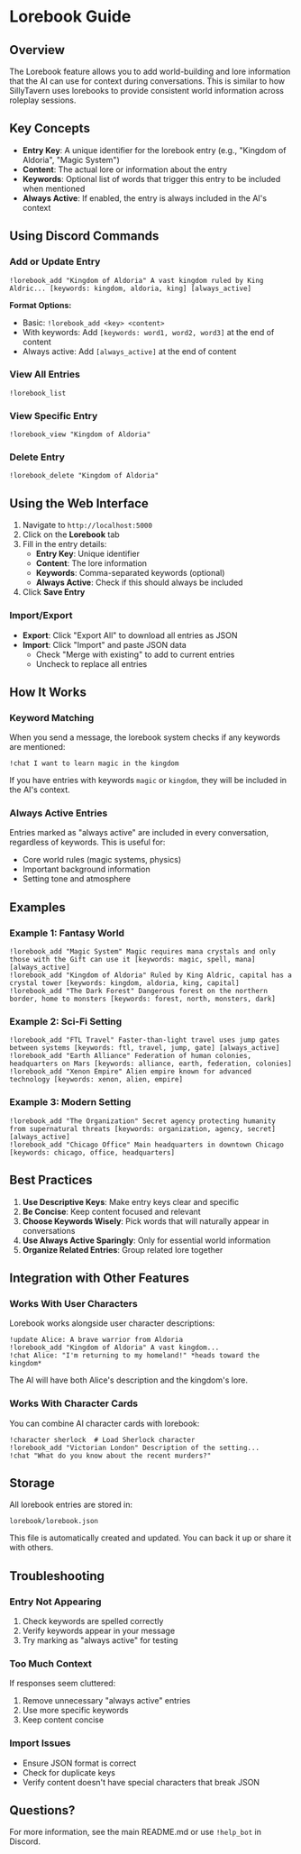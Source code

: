 # Lorebook Guide

## Overview

The Lorebook feature allows you to add world-building and lore information that the AI can use for context during conversations. This is similar to how SillyTavern uses lorebooks to provide consistent world information across roleplay sessions.

## Key Concepts

- **Entry Key**: A unique identifier for the lorebook entry (e.g., "Kingdom of Aldoria", "Magic System")
- **Content**: The actual lore or information about the entry
- **Keywords**: Optional list of words that trigger this entry to be included when mentioned
- **Always Active**: If enabled, the entry is always included in the AI's context

## Using Discord Commands

### Add or Update Entry

```
!lorebook_add "Kingdom of Aldoria" A vast kingdom ruled by King Aldric... [keywords: kingdom, aldoria, king] [always_active]
```

**Format Options:**
- Basic: `!lorebook_add <key> <content>`
- With keywords: Add `[keywords: word1, word2, word3]` at the end of content
- Always active: Add `[always_active]` at the end of content

### View All Entries

```
!lorebook_list
```

### View Specific Entry

```
!lorebook_view "Kingdom of Aldoria"
```

### Delete Entry

```
!lorebook_delete "Kingdom of Aldoria"
```

## Using the Web Interface

1. Navigate to `http://localhost:5000`
2. Click on the **Lorebook** tab
3. Fill in the entry details:
   - **Entry Key**: Unique identifier
   - **Content**: The lore information
   - **Keywords**: Comma-separated keywords (optional)
   - **Always Active**: Check if this should always be included
4. Click **Save Entry**

### Import/Export

- **Export**: Click "Export All" to download all entries as JSON
- **Import**: Click "Import" and paste JSON data
  - Check "Merge with existing" to add to current entries
  - Uncheck to replace all entries

## How It Works

### Keyword Matching

When you send a message, the lorebook system checks if any keywords are mentioned:

```
!chat I want to learn magic in the kingdom
```

If you have entries with keywords `magic` or `kingdom`, they will be included in the AI's context.

### Always Active Entries

Entries marked as "always active" are included in every conversation, regardless of keywords. This is useful for:
- Core world rules (magic systems, physics)
- Important background information
- Setting tone and atmosphere

## Examples

### Example 1: Fantasy World

```
!lorebook_add "Magic System" Magic requires mana crystals and only those with the Gift can use it [keywords: magic, spell, mana] [always_active]
!lorebook_add "Kingdom of Aldoria" Ruled by King Aldric, capital has a crystal tower [keywords: kingdom, aldoria, king, capital]
!lorebook_add "The Dark Forest" Dangerous forest on the northern border, home to monsters [keywords: forest, north, monsters, dark]
```

### Example 2: Sci-Fi Setting

```
!lorebook_add "FTL Travel" Faster-than-light travel uses jump gates between systems [keywords: ftl, travel, jump, gate] [always_active]
!lorebook_add "Earth Alliance" Federation of human colonies, headquarters on Mars [keywords: alliance, earth, federation, colonies]
!lorebook_add "Xenon Empire" Alien empire known for advanced technology [keywords: xenon, alien, empire]
```

### Example 3: Modern Setting

```
!lorebook_add "The Organization" Secret agency protecting humanity from supernatural threats [keywords: organization, agency, secret] [always_active]
!lorebook_add "Chicago Office" Main headquarters in downtown Chicago [keywords: chicago, office, headquarters]
```

## Best Practices

1. **Use Descriptive Keys**: Make entry keys clear and specific
2. **Be Concise**: Keep content focused and relevant
3. **Choose Keywords Wisely**: Pick words that will naturally appear in conversations
4. **Use Always Active Sparingly**: Only for essential world information
5. **Organize Related Entries**: Group related lore together

## Integration with Other Features

### Works With User Characters

Lorebook works alongside user character descriptions:

```
!update Alice: A brave warrior from Aldoria
!lorebook_add "Kingdom of Aldoria" A vast kingdom...
!chat Alice: "I'm returning to my homeland!" *heads toward the kingdom*
```

The AI will have both Alice's description and the kingdom's lore.

### Works With Character Cards

You can combine AI character cards with lorebook:

```
!character sherlock  # Load Sherlock character
!lorebook_add "Victorian London" Description of the setting...
!chat "What do you know about the recent murders?"
```

## Storage

All lorebook entries are stored in:
```
lorebook/lorebook.json
```

This file is automatically created and updated. You can back it up or share it with others.

## Troubleshooting

### Entry Not Appearing

1. Check keywords are spelled correctly
2. Verify keywords appear in your message
3. Try marking as "always active" for testing

### Too Much Context

If responses seem cluttered:
1. Remove unnecessary "always active" entries
2. Use more specific keywords
3. Keep content concise

### Import Issues

- Ensure JSON format is correct
- Check for duplicate keys
- Verify content doesn't have special characters that break JSON

## Questions?

For more information, see the main README.md or use `!help_bot` in Discord.

